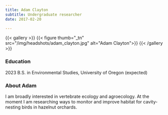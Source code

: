 ```yaml
---
title: Adam Clayton
subtitle: Undergraduate researcher
date: 2017-02-20

---
```


{{< gallery >}}
  {{< figure thumb="_tn" src="/img/headshots/adam_clayton.jpg" alt="Adam Clayton">}}
{{< /gallery >}}

<!--more-->
### Education
2023 B.S. in Environmental Studies, University of Oregon (expected) 

### About Adam
I am broadly interested in vertebrate ecology and agroecology. At the moment I am 
researching ways to monitor and improve habitat for cavity-nesting birds in hazelnut 
orchards.